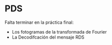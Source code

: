 # PDS

Falta terminar en la práctica final: 
  - Los fotogramas de la transformada de Fourier
  - La Decodifcación del mensaje RDS
